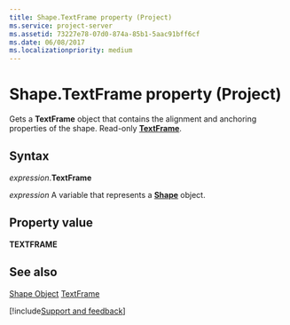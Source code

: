 ```yaml
---
title: Shape.TextFrame property (Project)
ms.service: project-server
ms.assetid: 73227e78-07d0-874a-85b1-5aac91bff6cf
ms.date: 06/08/2017
ms.localizationpriority: medium
---
```



# Shape.TextFrame property (Project)
Gets a **TextFrame** object that contains the alignment and anchoring properties of the shape. Read-only **[TextFrame](https://msdn.microsoft.com/library/office/ff197860%28v=office.15%29)**.

## Syntax

_expression_.**TextFrame**

_expression_ A variable that represents a **[Shape](Project.Shape.md)** object.


## Property value

 **TEXTFRAME**


## See also


[Shape Object](Project.shape.md)
[TextFrame](https://msdn.microsoft.com/library/office/ff197860%28v=office.15%29)

[!include[Support and feedback](~/includes/feedback-boilerplate.md)]